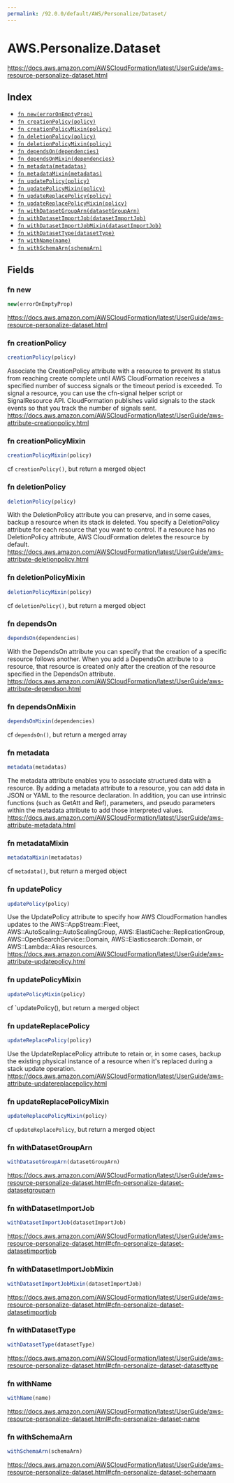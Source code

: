 ```yaml
---
permalink: /92.0.0/default/AWS/Personalize/Dataset/
---
```


# AWS.Personalize.Dataset

https://docs.aws.amazon.com/AWSCloudFormation/latest/UserGuide/aws-resource-personalize-dataset.html

## Index

* [`fn new(errorOnEmptyProp)`](#fn-new)
* [`fn creationPolicy(policy)`](#fn-creationpolicy)
* [`fn creationPolicyMixin(policy)`](#fn-creationpolicymixin)
* [`fn deletionPolicy(policy)`](#fn-deletionpolicy)
* [`fn deletionPolicyMixin(policy)`](#fn-deletionpolicymixin)
* [`fn dependsOn(dependencies)`](#fn-dependson)
* [`fn dependsOnMixin(dependencies)`](#fn-dependsonmixin)
* [`fn metadata(metadatas)`](#fn-metadata)
* [`fn metadataMixin(metadatas)`](#fn-metadatamixin)
* [`fn updatePolicy(policy)`](#fn-updatepolicy)
* [`fn updatePolicyMixin(policy)`](#fn-updatepolicymixin)
* [`fn updateReplacePolicy(policy)`](#fn-updatereplacepolicy)
* [`fn updateReplacePolicyMixin(policy)`](#fn-updatereplacepolicymixin)
* [`fn withDatasetGroupArn(datasetGroupArn)`](#fn-withdatasetgrouparn)
* [`fn withDatasetImportJob(datasetImportJob)`](#fn-withdatasetimportjob)
* [`fn withDatasetImportJobMixin(datasetImportJob)`](#fn-withdatasetimportjobmixin)
* [`fn withDatasetType(datasetType)`](#fn-withdatasettype)
* [`fn withName(name)`](#fn-withname)
* [`fn withSchemaArn(schemaArn)`](#fn-withschemaarn)

## Fields

### fn new

```ts
new(errorOnEmptyProp)
```

https://docs.aws.amazon.com/AWSCloudFormation/latest/UserGuide/aws-resource-personalize-dataset.html

### fn creationPolicy

```ts
creationPolicy(policy)
```

Associate the CreationPolicy attribute with a resource to prevent its status from reaching create complete until AWS CloudFormation receives a specified number of success signals or the timeout period is exceeded. To signal a resource, you can use the cfn-signal helper script or SignalResource API. CloudFormation publishes valid signals to the stack events so that you track the number of signals sent. 
https://docs.aws.amazon.com/AWSCloudFormation/latest/UserGuide/aws-attribute-creationpolicy.html

### fn creationPolicyMixin

```ts
creationPolicyMixin(policy)
```

cf `creationPolicy()`, but return a merged object

### fn deletionPolicy

```ts
deletionPolicy(policy)
```

With the DeletionPolicy attribute you can preserve, and in some cases, backup a resource when its stack is deleted. You specify a DeletionPolicy attribute for each resource that you want to control. If a resource has no DeletionPolicy attribute, AWS CloudFormation deletes the resource by default. 
https://docs.aws.amazon.com/AWSCloudFormation/latest/UserGuide/aws-attribute-deletionpolicy.html

### fn deletionPolicyMixin

```ts
deletionPolicyMixin(policy)
```

cf `deletionPolicy()`, but return a merged object

### fn dependsOn

```ts
dependsOn(dependencies)
```

With the DependsOn attribute you can specify that the creation of a specific resource follows another. When you add a DependsOn attribute to a resource, that resource is created only after the creation of the resource specified in the DependsOn attribute. 
https://docs.aws.amazon.com/AWSCloudFormation/latest/UserGuide/aws-attribute-dependson.html

### fn dependsOnMixin

```ts
dependsOnMixin(dependencies)
```

cf `dependsOn()`, but return a merged array

### fn metadata

```ts
metadata(metadatas)
```

The metadata attribute enables you to associate structured data with a resource. By adding a metadata attribute to a resource, you can add data in JSON or YAML to the resource declaration. In addition, you can use intrinsic functions (such as GetAtt and Ref), parameters, and pseudo parameters within the metadata attribute to add those interpreted values. 
https://docs.aws.amazon.com/AWSCloudFormation/latest/UserGuide/aws-attribute-metadata.html

### fn metadataMixin

```ts
metadataMixin(metadatas)
```

cf `metadata()`, but return a merged object

### fn updatePolicy

```ts
updatePolicy(policy)
```

Use the UpdatePolicy attribute to specify how AWS CloudFormation handles updates to the AWS::AppStream::Fleet, AWS::AutoScaling::AutoScalingGroup, AWS::ElastiCache::ReplicationGroup, AWS::OpenSearchService::Domain, AWS::Elasticsearch::Domain, or AWS::Lambda::Alias resources. 
https://docs.aws.amazon.com/AWSCloudFormation/latest/UserGuide/aws-attribute-updatepolicy.html

### fn updatePolicyMixin

```ts
updatePolicyMixin(policy)
```

cf `updatePolicy(), but return a merged object

### fn updateReplacePolicy

```ts
updateReplacePolicy(policy)
```

Use the UpdateReplacePolicy attribute to retain or, in some cases, backup the existing physical instance of a resource when it's replaced during a stack update operation. 
https://docs.aws.amazon.com/AWSCloudFormation/latest/UserGuide/aws-attribute-updatereplacepolicy.html

### fn updateReplacePolicyMixin

```ts
updateReplacePolicyMixin(policy)
```

cf `updateReplacePolicy`, but return a merged object

### fn withDatasetGroupArn

```ts
withDatasetGroupArn(datasetGroupArn)
```

https://docs.aws.amazon.com/AWSCloudFormation/latest/UserGuide/aws-resource-personalize-dataset.html#cfn-personalize-dataset-datasetgrouparn

### fn withDatasetImportJob

```ts
withDatasetImportJob(datasetImportJob)
```

https://docs.aws.amazon.com/AWSCloudFormation/latest/UserGuide/aws-resource-personalize-dataset.html#cfn-personalize-dataset-datasetimportjob

### fn withDatasetImportJobMixin

```ts
withDatasetImportJobMixin(datasetImportJob)
```

https://docs.aws.amazon.com/AWSCloudFormation/latest/UserGuide/aws-resource-personalize-dataset.html#cfn-personalize-dataset-datasetimportjob

### fn withDatasetType

```ts
withDatasetType(datasetType)
```

https://docs.aws.amazon.com/AWSCloudFormation/latest/UserGuide/aws-resource-personalize-dataset.html#cfn-personalize-dataset-datasettype

### fn withName

```ts
withName(name)
```

https://docs.aws.amazon.com/AWSCloudFormation/latest/UserGuide/aws-resource-personalize-dataset.html#cfn-personalize-dataset-name

### fn withSchemaArn

```ts
withSchemaArn(schemaArn)
```

https://docs.aws.amazon.com/AWSCloudFormation/latest/UserGuide/aws-resource-personalize-dataset.html#cfn-personalize-dataset-schemaarn